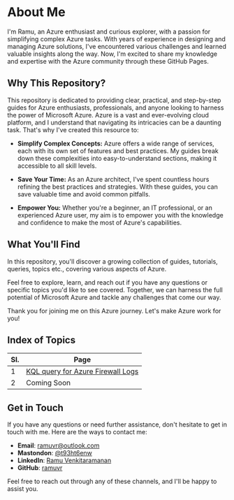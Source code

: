 # About Me

I'm Ramu, an Azure enthusiast and curious explorer, with a passion for simplifying complex Azure tasks. With years of experience in designing and managing Azure solutions, I've encountered various challenges and learned valuable insights along the way. Now, I'm excited to share my knowledge and expertise with the Azure community through these GitHub Pages.

## Why This Repository?

This repository is dedicated to providing clear, practical, and step-by-step guides for Azure enthusiasts, professionals, and anyone looking to harness the power of Microsoft Azure. Azure is a vast and ever-evolving cloud platform, and I understand that navigating its intricacies can be a daunting task. That's why I've created this resource to:

- **Simplify Complex Concepts:** Azure offers a wide range of services, each with its own set of features and best practices. My guides break down these complexities into easy-to-understand sections, making it accessible to all skill levels.

- **Save Your Time:** As an Azure architect, I've spent countless hours refining the best practices and strategies. With these guides, you can save valuable time and avoid common pitfalls.

- **Empower You:** Whether you're a beginner, an IT professional, or an experienced Azure user, my aim is to empower you with the knowledge and confidence to make the most of Azure's capabilities.

## What You'll Find

In this repository, you'll discover a growing collection of guides, tutorials, queries, topics etc., covering various aspects of Azure.

Feel free to explore, learn, and reach out if you have any questions or specific topics you'd like to see covered. Together, we can harness the full potential of Microsoft Azure and tackle any challenges that come our way.

Thank you for joining me on this Azure journey. Let's make Azure work for you!

## Index of Topics

| Sl. | Page                                |
| --- | ----------------------------------- |
| 1   | [KQL query for Azure Firewall Logs](https://ramuvr.github.io/kql-firewall) |
| 2   | Coming Soon                         |

## Get in Touch

If you have any questions or need further assistance, don't hesitate to get in touch with me. Here are the ways to contact me:

- **Email**: [ramuvr@outlook.com](mailto:ramuvr@outlook.com)
- **Mastondon**: [@t93ht6enw](https://infosec.exchange/@t93ht6enw)
- **LinkedIn**: [Ramu Venkitaramanan](https://www.linkedin.com/in/ramuvr/)
- **GitHub**: [ramuvr](https://github.com/ramuvr)

Feel free to reach out through any of these channels, and I'll be happy to assist you.
